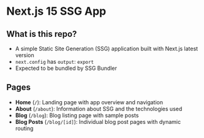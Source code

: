 # Next.js 15 SSG App

## What is this repo?
- A simple Static Site Generation (SSG) application built with Next.js latest version
- `next.config` has `output`: `export`
- Expected to be bundled by SSG Bundler

## Pages

- **Home** (`/`): Landing page with app overview and navigation
- **About** (`/about`): Information about SSG and the technologies used
- **Blog** (`/blog`): Blog listing page with sample posts
- **Blog Posts** (`/blog/[id]`): Individual blog post pages with dynamic routing
